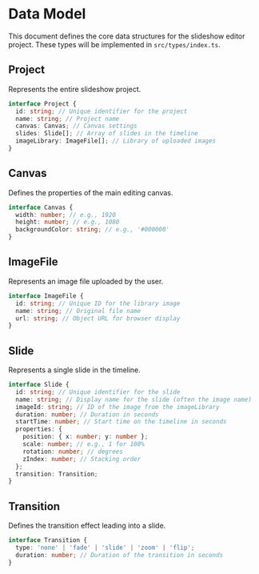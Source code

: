 # Data Model

This document defines the core data structures for the slideshow editor project. These types will be implemented in `src/types/index.ts`.

## Project
Represents the entire slideshow project.

```typescript
interface Project {
  id: string; // Unique identifier for the project
  name: string; // Project name
  canvas: Canvas; // Canvas settings
  slides: Slide[]; // Array of slides in the timeline
  imageLibrary: ImageFile[]; // Library of uploaded images
}
```

## Canvas
Defines the properties of the main editing canvas.

```typescript
interface Canvas {
  width: number; // e.g., 1920
  height: number; // e.g., 1080
  backgroundColor: string; // e.g., '#000000'
}
```

## ImageFile
Represents an image file uploaded by the user.

```typescript
interface ImageFile {
  id: string; // Unique ID for the library image
  name: string; // Original file name
  url: string; // Object URL for browser display
}
```

## Slide
Represents a single slide in the timeline.

```typescript
interface Slide {
  id: string; // Unique identifier for the slide
  name: string; // Display name for the slide (often the image name)
  imageId: string; // ID of the image from the imageLibrary
  duration: number; // Duration in seconds
  startTime: number; // Start time on the timeline in seconds
  properties: {
    position: { x: number; y: number };
    scale: number; // e.g., 1 for 100%
    rotation: number; // degrees
    zIndex: number; // Stacking order
  };
  transition: Transition;
}
```

## Transition
Defines the transition effect leading into a slide.

```typescript
interface Transition {
  type: 'none' | 'fade' | 'slide' | 'zoom' | 'flip';
  duration: number; // Duration of the transition in seconds
}
```
